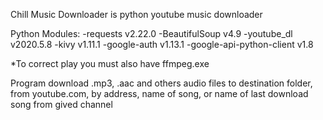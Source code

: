Chill Music Downloader is python youtube music downloader

Python Modules:
	-requests v2.22.0
	-BeautifulSoup v4.9
	-youtube_dl v2020.5.8
	-kivy v1.11.1
	-google-auth v1.13.1
	-google-api-python-client v1.8

*To correct play you must also have ffmpeg.exe

Program download .mp3, .aac and others audio files to destination folder, from youtube.com, by address, name of song, or name of last download song from gived channel
